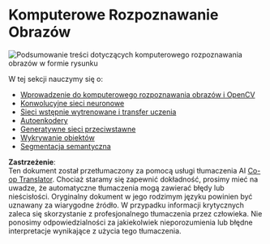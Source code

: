 <!--
CO_OP_TRANSLATOR_METADATA:
{
  "original_hash": "58a52f000089c1d8906a4daa4ab1169b",
  "translation_date": "2025-08-24T10:25:01+00:00",
  "source_file": "lessons/4-ComputerVision/README.md",
  "language_code": "pl"
}
-->
# Komputerowe Rozpoznawanie Obrazów

![Podsumowanie treści dotyczących komputerowego rozpoznawania obrazów w formie rysunku](../../../../lessons/sketchnotes/ai-computervision.png)

W tej sekcji nauczymy się o:

* [Wprowadzenie do komputerowego rozpoznawania obrazów i OpenCV](06-IntroCV/README.md)
* [Konwolucyjne sieci neuronowe](07-ConvNets/README.md)
* [Sieci wstępnie wytrenowane i transfer uczenia](08-TransferLearning/README.md) 
* [Autoenkodery](09-Autoencoders/README.md)
* [Generatywne sieci przeciwstawne](10-GANs/README.md)
* [Wykrywanie obiektów](11-ObjectDetection/README.md)
* [Segmentacja semantyczna](12-Segmentation/README.md)

**Zastrzeżenie**:  
Ten dokument został przetłumaczony za pomocą usługi tłumaczenia AI [Co-op Translator](https://github.com/Azure/co-op-translator). Chociaż staramy się zapewnić dokładność, prosimy mieć na uwadze, że automatyczne tłumaczenia mogą zawierać błędy lub nieścisłości. Oryginalny dokument w jego rodzimym języku powinien być uznawany za wiarygodne źródło. W przypadku informacji krytycznych zaleca się skorzystanie z profesjonalnego tłumaczenia przez człowieka. Nie ponosimy odpowiedzialności za jakiekolwiek nieporozumienia lub błędne interpretacje wynikające z użycia tego tłumaczenia.